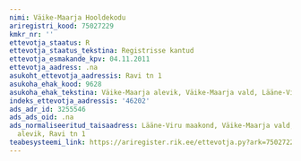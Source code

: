 ```yaml
---
nimi: Väike-Maarja Hooldekodu
ariregistri_kood: 75027229
kmkr_nr: ''
ettevotja_staatus: R
ettevotja_staatus_tekstina: Registrisse kantud
ettevotja_esmakande_kpv: 04.11.2011
ettevotja_aadress: .na
asukoht_ettevotja_aadressis: Ravi tn 1
asukoha_ehak_kood: 9628
asukoha_ehak_tekstina: Väike-Maarja alevik, Väike-Maarja vald, Lääne-Viru maakond
indeks_ettevotja_aadressis: '46202'
ads_adr_id: 3255546
ads_ads_oid: .na
ads_normaliseeritud_taisaadress: Lääne-Viru maakond, Väike-Maarja vald, Väike-Maarja
  alevik, Ravi tn 1
teabesysteemi_link: https://ariregister.rik.ee/ettevotja.py?ark=75027229&ref=rekvisiidid
---
```

